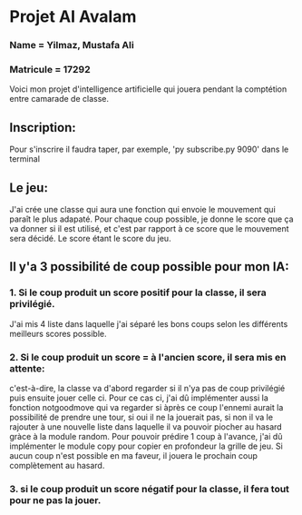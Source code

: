 # Projet AI Avalam
### Name = Yilmaz, Mustafa Ali
### Matricule = 17292
Voici mon projet d'intelligence artificielle qui jouera pendant la comptétion entre camarade de classe.

## Inscription:
Pour s'inscrire il faudra taper, par exemple, 'py subscribe.py 9090' dans le terminal

## Le jeu:
J'ai crée une classe qui aura une fonction qui envoie le mouvement qui paraît le plus adapaté.
Pour chaque coup possible, je donne le score que ça va donner si il est utilisé, et c'est par rapport à ce score que le mouvement sera décidé. Le score étant le score du jeu.
## Il y'a 3 possibilité de coup possible pour mon IA:
### 1. Si le coup produit un score positif pour la classe, il sera privilégié.
J'ai mis 4 liste dans laquelle j'ai séparé les bons coups selon les différents meilleurs scores possible.
### 2. Si le coup produit un score = à l'ancien score, il sera mis en attente:
c'est-à-dire, la classe va d'abord regarder si il n'ya pas de coup privilégié puis ensuite jouer celle ci.
Pour ce cas ci, j'ai dû implémenter aussi la fonction notgoodmove qui va regarder si àprès ce coup l'ennemi aurait la possibilité de prendre une tour, si oui il ne la jouerait pas, si non il va le rajouter à une nouvelle liste dans laquelle il va pouvoir piocher au hasard gràce à la module random. Pour pouvoir prédire 1 coup à l'avance, j'ai dû implémenter le module copy pour copier en profondeur la grille de jeu.
Si aucun coup n'est possible en ma faveur, il jouera le prochain coup complètement au hasard.

### 3. si le coup produit un score négatif pour la classe, il fera tout pour ne pas la jouer.
